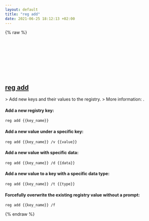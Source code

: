 ```yaml
---
layout: default
title: "reg add"
date: 2021-06-25 18:12:13 +02:00
---
```

{% raw %}
<h2 id="reg-add">
  <a href="/en/windows/reg-add.html">reg add</a> <a href="#reg-add"><svg class="icon">
    <use href="/assets/images/unicode_sprite.svg#link" />
  </svg></a>
</h2>
> Add new keys and their values to the registry.
> More information: <https://docs.microsoft.com/windows-server/administration/windows-commands/reg-add>.

#### Add a new registry key:
```shell
reg add {{key_name}}
```
#### Add a new value under a specific key:
```shell
reg add {{key_name}} /v {{value}}
```
#### Add a new value with specific data:
```shell
reg add {{key_name}} /d {{data}}
```
#### Add a new value to a key with a specific data type:
```shell
reg add {{key_name}} /t {{type}}
```
#### Forcefully overwrite the existing registry value without a prompt:
```shell
reg add {{key_name}} /f
```
{% endraw %}